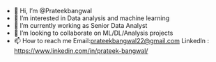 - 👋 Hi, I’m @Prateekbangwal
- 👀 I’m interested in Data analysis and machine learning
- 🌱 I’m currently working as Senior Data Analyst
- 💞️ I’m looking to collaborate on ML/DL/Analysis projects
- 📫 How to reach me Email:prateekbangwal22@gmail.com
                     Linkedln : https://www.linkedin.com/in/prateek-bangwal/

<!---
Prateekbangwal/Prateekbangwal is a ✨ special ✨ repository because its `README.md` (this file) appears on your GitHub profile.
You can click the Preview link to take a look at your changes.
--->
